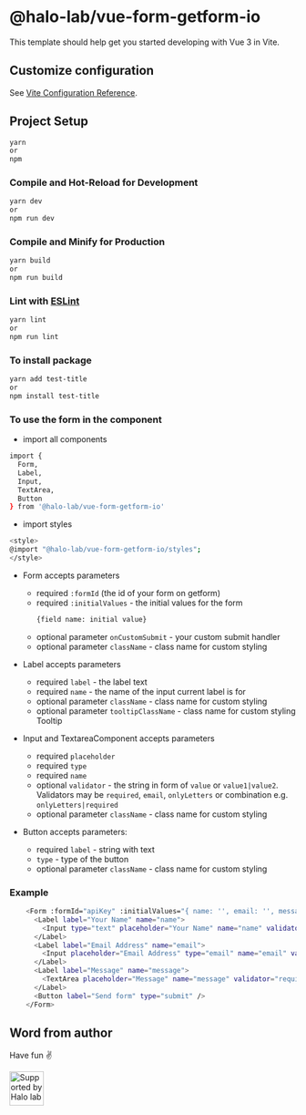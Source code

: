 # @halo-lab/vue-form-getform-io

This template should help get you started developing with Vue 3 in Vite.

## Customize configuration

See [Vite Configuration Reference](https://vitejs.dev/config/).

## Project Setup

```sh
yarn
or
npm
```

### Compile and Hot-Reload for Development

```sh
yarn dev
or
npm run dev
```

### Compile and Minify for Production

```sh
yarn build
or
npm run build
```

### Lint with [ESLint](https://eslint.org/)

```sh
yarn lint
or
npm run lint
```

### To install package

```sh
yarn add test-title
or
npm install test-title
```

### To use the form in the component

- import all components

```sh
import {
  Form,
  Label,
  Input,
  TextArea,
  Button
} from '@halo-lab/vue-form-getform-io'
```

- import styles

```sh
<style>
@import "@halo-lab/vue-form-getform-io/styles";
</style>
```

- Form accepts parameters 
    - required `:formId` (the id of your form on getform)
    - required `:initialValues` - the initial values for the form 
        ```sh
        {field name: initial value}
        ```
    - optional parameter `onCustomSubmit` - your custom submit handler
    - optional parameter `className` - class name for custom styling

- Label accepts parameters 
    - required `label` - the label text
    - required `name` - the name of the input current label is for
    - optional parameter `className` - class name for custom styling
    - optional parameter `tooltipClassName` - class name for custom styling Tooltip

- Input and TextareaComponent accepts parameters 
    - required `placeholder`
    - required `type`
    - required `name`
    - optional `validator` - the string in form of `value` or `value1|value2`. Validators may be `required`, `email`, `onlyLetters` or combination e.g. `onlyLetters|required`
    - optional parameter `className` - class name for custom styling

- Button  accepts parameters: 
    - required `label` - string with text 
    - `type` - type of the button
    - optional parameter `className` - class name for custom styling


### Example

```sh
    <Form :formId="apiKey" :initialValues="{ name: '', email: '', message: '' }" className="my-custom-class">
      <Label label="Your Name" name="name">
        <Input type="text" placeholder="Your Name" name="name" validator="required|onlyLetters" />
      </Label>
      <Label label="Email Address" name="email">
        <Input placeholder="Email Address" type="email" name="email" validator="required|email" />
      </Label>
      <Label label="Message" name="message">
        <TextArea placeholder="Message" name="message" validator="required" />
      </Label>
      <Button label="Send form" type="submit" />
    </Form>
```


## Word from author

Have fun ✌️

<a href="https://www.halo-lab.com/?utm_source=github">
  <img
    src="https://dgestran.sirv.com/Images/supported-by-halolab.png"
    alt="Supported by Halo lab"
    height="60"
  >
</a>
